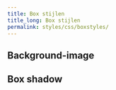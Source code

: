 ```yaml
---
title: Box stijlen
title_long: Box stijlen
permalink: styles/css/boxstyles/
---
```


Background-image
----------------

Box shadow
----------